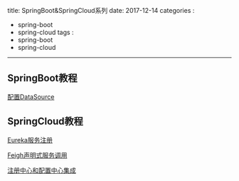 title: SpringBoot&SpringCloud系列
date: 2017-12-14
categories : 
  - spring-boot
  - spring-cloud
tags : 
  - spring-boot
  - spring-cloud
---


## SpringBoot教程


[配置DataSource](/2017-11-21-Eureka服务注册/)  

## SpringCloud教程

[Eureka服务注册](/2017-11-21-Eureka服务注册/)  

[Feigh声明式服务调用](/2017-11-22-Feigh声明式服务调用/)  

[注册中心和配置中心集成](/2017-11-22-注册中心和配置中心集成)
